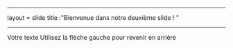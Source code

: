 ___
 layout = slide
 title :"Bienvenue  dans notre deuxième slide ! "
 ___
 Votre texte 
 Utilisez la flèche gauche pour revenir en arrière
